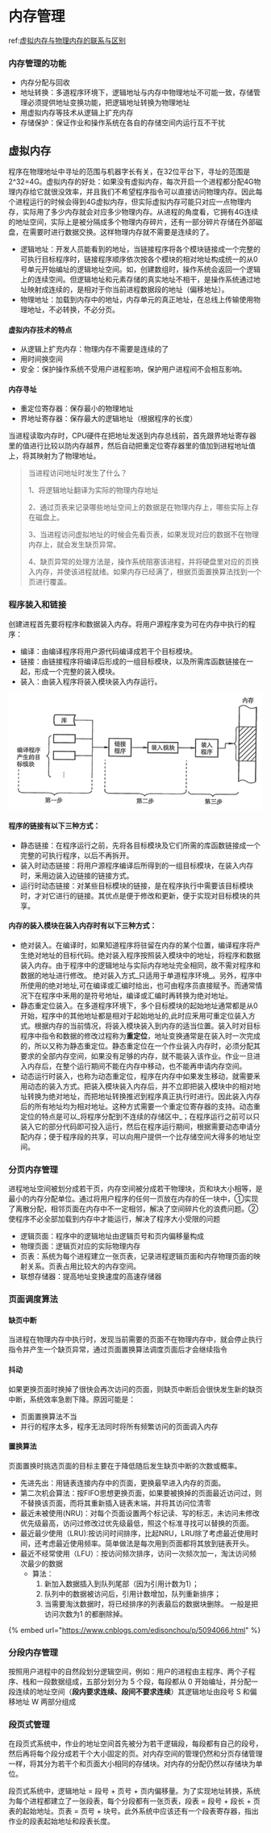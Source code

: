 # 内存管理

ref:[虚拟内存与物理内存的联系与区别](https://blog.csdn.net/lvyibin890/article/details/82217193)

### 内存管理的功能

* 内存分配与回收
* 地址转换：多道程序环境下，逻辑地址与内存中物理地址不可能一致，存储管理必须提供地址变换功能，把逻辑地址转换为物理地址
* 用虚拟内存等技术从逻辑上扩充内存
* 存储保护：保证作业和操作系统在各自的存储空间内运行互不干扰

## 虚拟内存

程序在物理地址中寻址的范围与机器字长有关，在32位平台下，寻址的范围是2^32=4G。虚拟内存的好处：如果没有虚拟内存，每次开启一个进程都分配4G物理内存给它就很没效率，并且我们不希望程序指令可以直接访问物理内存。因此每个进程运行的时候会得到4G虚拟内存，但实际虚拟内存可能只对应一点物理内存，实际用了多少内存就会对应多少物理内存。从进程的角度看，它拥有4G连续的地址空间，实际上是被分隔成多个物理内存碎片，还有一部分碎片存储在外部磁盘，在需要时进行数据交换。这样物理内存就不需要是连续的了。

* 逻辑地址：开发人员能看到的地址，当链接程序将各个模块链接成一个完整的可执行目标程序时，链接程序顺序依次按各个模块的相对地址构成统一的从0号单元开始编址的逻辑地址空间。如，创建数组时，操作系统会返回一个逻辑上的连续空间。但逻辑地址和元素存储的真实地址不相干，是操作系统通过地址映射成连续的，是相对于你当前进程数据段的地址（偏移地址）。
* 物理地址：加载到内存中的地址，内存单元的真正地址，在总线上传输使用物理地址，不必转换，不必分页。

#### 虚拟内存技术的特点

* 从逻辑上扩充内存：物理内存不需要是连续的了
* 用时间换空间
* 安全：保护操作系统不受用户进程影响，保护用户进程间不会相互影响。

#### 内存寻址

* 重定位寄存器：保存最小的物理地址
* 界地址寄存器：保存最大的逻辑地址（根据程序的长度）

当进程读取内存时，CPU硬件在把地址发送到内存总线前，首先跟界地址寄存器里的值进行比较以防内存越界，然后自动把重定位寄存器里的值加到进程地址值上，将其映射为了物理地址。

> 当进程访问地址时发生了什么？
>
> 1、将逻辑地址翻译为实际的物理内存地址
>
> 2、通过页表来记录哪些地址空间上的数据是在物理内存上，哪些实际上存在磁盘上。
>
> 3、当进程访问虚拟地址的时候会先看页表，如果发现对应的数据不在物理内存上，就会发生缺页异常。
>
> 4、缺页异常的处理方法是，操作系统阻塞该进程，并将硬盘里对应的页换入内存，并使该进程就绪。如果内存已经满了，根据页面置换算法找到一个页进行覆盖。

### 程序装入和链接

创建进程首先要将程序和数据装入内存。将用户源程序变为可在内存中执行的程序：

* 编译：由编译程序将用户源代码编译成若干个目标模块。
* 链接：由链接程序将编译后形成的一组目标模块，以及所需库函数链接在一起，形成一个完整的装入模块。
* 装入：由装入程序将装入模块装入内存运行。

![](../.gitbook/assets/image%20%2843%29.png)

#### 程序的链接有以下三种方式：

* 静态链接：在程序运行之前，先将各目标模块及它们所需的库函数链接成一个完整的可执行程序，以后不再拆开。
* 装入时动态链接：将用户源程序编译后所得到的一组目标模块，在装入内存时，釆用边装入边链接的链接方式。
* 运行时动态链接：对某些目标模块的链接，是在程序执行中需要该目标模块时，才对它进行的链接。其优点是便于修改和更新，便于实现对目标模块的共享。

#### 内存的装入模块在装入内存时有以下三种方式：

* 绝对装入。在编译时，如果知道程序将驻留在内存的某个位置，编译程序将产生绝对地址的目标代码。绝对装入程序按照装入模块中的地址，将程序和数据装入内存。由于程序中的逻辑地址与实际内存地址完全相同，故不需对程序和数据的地址进行修改。 绝对装入方式_只适用于单道程序环境_。另外，程序中所使用的绝对地址,可在编译或汇编时给出，也可由程序员直接赋予。而通常情况下在程序中釆用的是符号地址，编译或汇编时再转换为绝对地址。
* 静态重定位装入。在多道程序环境下，多个目标模块的起始地址通常都是从0开始，程序中的其他地址都是相对于起始地址的,此时应釆用可重定位装入方式。根据内存的当前情况，将装入模块装入到内存的适当位置。装入时对目标程序中指令和数据的修改过程称为**重定位**，地址变换通常是在装入时一次完成的，所以又称为静态重定位。静态重定位在一个作业装入内存时，必须分配其要求的全部内存空间，如果没有足够的内存，就不能装入该作业。作业一旦进入内存后，在整个运行期间不能在内存中移动，也不能再申请内存空间。
* 动态运行时装入，也称为动态重定位，程序在内存中如果发生移动，就需要釆用动态的装入方式。把装入模块装入内存后，并不立即把装入模块中的相对地址转换为绝对地址，而把地址转换推迟到程序真正执行时进行。因此装入内存后的所有地址均为相对地址。这种方式需要一个重定位寄存器的支持。动态重定位的特点是可以_将程序分配到不连续的存储区中_；在程序运行之前可以只装入它的部分代码即可投入运行，然后在程序运行期间，根据需要动态申请分配内存；便于程序段的共享，可以向用户提供一个比存储空间大得多的地址空间。

### 分页内存管理

进程地址空间被划分成若干页，内存空间被分成若干物理块，页和块大小相等，是最小的内存分配单位。通过将用户程序的任何一页放在内存的任一块中，①实现了离散分配，相邻页面在内存中不一定相邻，解决了空间碎片化的浪费问题。②使程序不必全部加载到内存中才能运行，解决了程序大小受限的问题

* 逻辑页面：程序中的逻辑地址由逻辑页号和页内偏移量构成
* 物理页面：逻辑页对应的实际物理内存
* 页表：系统为每个进程建立一张页表，记录进程逻辑页面和内存物理页面的映射关系。页表占用比较大的内存空间。
* 联想存储器：提高地址变换速度的高速存储器

### 页面调度算法

#### 缺页中断

当进程在物理内存中执行时，发现当前需要的页面不在物理内存中，就会停止执行指令并产生一个缺页异常，通过页面置换算法调度页面后才会继续指令

#### 抖动

如果更换页面时换掉了很快会再次访问的页面，则缺页中断后会很快发生新的缺页中断，系统效率急剧下降。原因可能是：

* 页面置换算法不当
* 并行的程序太多，程序无法同时将所有频繁访问的页面调入内存

#### 置换算法

页面置换时挑选页面的目标主要在于降低随后发生缺页中断的次数或概率。

* 先进先出：用链表连接内存中的页面，更换最早进入内存的页面。
* 第二次机会算法：按FIFO思想更换页面，如果要被换掉的页面最近访问过，则不替换该页面，而将其重新插入链表末端，并将其访问位清零
* 最近未被使用\(NRU\)：对每个页面设置两个标记读、写的标志，未访问未修改优先级最高，访问过修改过优先级最低，照这个标准寻找可以替换的页面。
* 最近最少使用（LRU\):按访问时间排序，比起NRU，LRU除了考虑最近使用时间，还考虑最近使用频率。简单做法是每次用到页面都将其放到链表开头。
* 最近不经常使用（LFU）：按访问频次排序，访问一次频次加一，淘汰访问频次最少的数据
  * 算法：
    1. 新加入数据插入到队列尾部（因为引用计数为1）；
    2. 队列中的数据被访问后，引用计数增加，队列重新排序；
    3. 当需要淘汰数据时，将已经排序的列表最后的数据块删除。 一般是把访问次数为1 的都删除掉。

{% embed url="https://www.cnblogs.com/edisonchou/p/5094066.html" %}

### 分段内存管理

 按照用户进程中的自然段划分逻辑空间，例如：用户的进程由主程序、两个子程序、栈和一段数据组成，五部分划分为 5 个段，每段都从 0 开始编址，并分配一段连续的地址空间（**段内要求连续、段间不要求连续**）其逻辑地址由段号 S 和偏移地址 W 两部分组成

### 段页式管理

在段页式系统中，作业的地址空间首先被分为若干逻辑段，每段都有自己的段号，然后再将每个段分成若干个大小固定的页。对内存空间的管理仍然和分页存储管理一样，将其分为若干个和页面大小相同的存储块。对内存的分配仍然以存储块为单位。

段页式系统中，逻辑地址 = 段号 + 页号 + 页内偏移量。为了实现地址转换，系统为每个进程都建立了一张段表，每个分段都有一张页表，段表 = 段号 + 段长 + 页表的起始地址。页表 = 页号 + 块号。此外系统中应该还有一个段表寄存器，指出作业的段表起始地址和段表长度。

